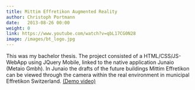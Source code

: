 ```yaml
---
title: Mittim Effretikon Augmented Reality
author: Christoph Portmann
date:   2013-08-26 00:00
weight: 0
link: https://www.youtube.com/watch?v=qbL17CG0N28
image: /images/bt_logo.jpg
---
```

This was my bachelor thesis. The project consisted of a HTML/CSS/JS-WebApp using JQuery Mobile, linked to the native application Junaio (Metaio Gmbh).
In Junaio the drafts of the future buildings Mittim Effretikon can be viewed through the camera within the real environment in municipal Effretikon Switzerland.
<a href="https://www.youtube.com/watch?v=qbL17CG0N28" target="_blank">(Demo video)</a>